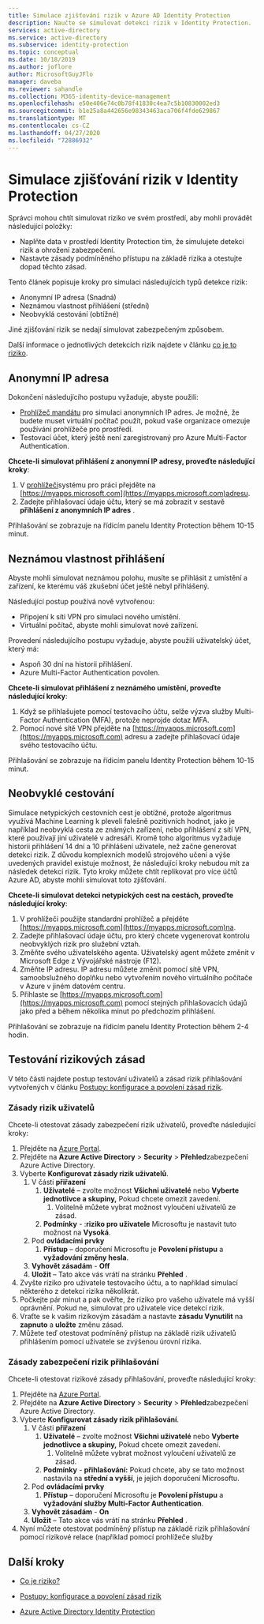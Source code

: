 ```yaml
---
title: Simulace zjišťování rizik v Azure AD Identity Protection
description: Naučte se simulovat detekci rizik v Identity Protection.
services: active-directory
ms.service: active-directory
ms.subservice: identity-protection
ms.topic: conceptual
ms.date: 10/18/2019
ms.author: joflore
author: MicrosoftGuyJFlo
manager: daveba
ms.reviewer: sahandle
ms.collection: M365-identity-device-management
ms.openlocfilehash: e50e406e74c0b78f41830c4ea7c5b10830002ed3
ms.sourcegitcommit: b1e25a8a442656e98343463aca706f4fde629867
ms.translationtype: MT
ms.contentlocale: cs-CZ
ms.lasthandoff: 04/27/2020
ms.locfileid: "72886932"
---
```

# <a name="simulating-risk-detections-in-identity-protection"></a>Simulace zjišťování rizik v Identity Protection

Správci mohou chtít simulovat riziko ve svém prostředí, aby mohli provádět následující položky:

- Naplňte data v prostředí Identity Protection tím, že simulujete detekci rizik a ohrožení zabezpečení.
- Nastavte zásady podmíněného přístupu na základě rizika a otestujte dopad těchto zásad.

Tento článek popisuje kroky pro simulaci následujících typů detekce rizik:

- Anonymní IP adresa (Snadná)
- Neznámou vlastnost přihlášení (střední)
- Neobvyklá cestování (obtížné)

Jiné zjišťování rizik se nedají simulovat zabezpečeným způsobem.

Další informace o jednotlivých detekcích rizik najdete v článku [co je to riziko](concept-identity-protection-risks.md).

## <a name="anonymous-ip-address"></a>Anonymní IP adresa

Dokončení následujícího postupu vyžaduje, abyste použili:

- [Prohlížeč mandátu](https://www.torproject.org/projects/torbrowser.html.en) pro simulaci anonymních IP adres. Je možné, že budete muset virtuální počítač použít, pokud vaše organizace omezuje používání prohlížeče pro prostředí.
- Testovací účet, který ještě není zaregistrovaný pro Azure Multi-Factor Authentication.

**Chcete-li simulovat přihlášení z anonymní IP adresy, proveďte následující kroky**:

1. V [prohlížeči](https://www.torproject.org/projects/torbrowser.html.en)systému pro práci přejděte na [https://myapps.microsoft.com](https://myapps.microsoft.com)adresu.   
2. Zadejte přihlašovací údaje účtu, který se má zobrazit v sestavě **přihlášení z anonymních IP adres** .

Přihlašování se zobrazuje na řídicím panelu Identity Protection během 10-15 minut. 

## <a name="unfamiliar-sign-in-properties"></a>Neznámou vlastnost přihlášení

Abyste mohli simulovat neznámou polohu, musíte se přihlásit z umístění a zařízení, ke kterému váš zkušební účet ještě nebyl přihlášený.

Následující postup používá nově vytvořenou:

- Připojení k síti VPN pro simulaci nového umístění.
- Virtuální počítač, abyste mohli simulovat nové zařízení.

Provedení následujícího postupu vyžaduje, abyste použili uživatelský účet, který má:

- Aspoň 30 dní na historii přihlášení.
- Azure Multi-Factor Authentication povolen.

**Chcete-li simulovat přihlášení z neznámého umístění, proveďte následující kroky**:

1. Když se přihlašujete pomocí testovacího účtu, selže výzva služby Multi-Factor Authentication (MFA), protože neprojde dotaz MFA.
2. Pomocí nové sítě VPN přejděte na [https://myapps.microsoft.com](https://myapps.microsoft.com) adresu a zadejte přihlašovací údaje svého testovacího účtu.

Přihlašování se zobrazuje na řídicím panelu Identity Protection během 10-15 minut.

## <a name="atypical-travel"></a>Neobvyklé cestování

Simulace netypických cestovních cest je obtížné, protože algoritmus využívá Machine Learning k pleveli falešně pozitivních hodnot, jako je například neobvyklá cesta ze známých zařízení, nebo přihlášení z sítí VPN, které používají jiní uživatelé v adresáři. Kromě toho algoritmus vyžaduje historii přihlášení 14 dní a 10 přihlášení uživatele, než začne generovat detekci rizik. Z důvodu komplexních modelů strojového učení a výše uvedených pravidel existuje možnost, že následující kroky nebudou mít za následek detekci rizik. Tyto kroky můžete chtít replikovat pro více účtů Azure AD, abyste mohli simulovat toto zjišťování.

**Chcete-li simulovat detekci netypických cest na cestách, proveďte následující kroky**:

1. V prohlížeči použijte standardní prohlížeč a přejděte [https://myapps.microsoft.com](https://myapps.microsoft.com)na.  
2. Zadejte přihlašovací údaje účtu, pro který chcete vygenerovat kontrolu neobvyklých rizik pro služební vztah.
3. Změňte svého uživatelského agenta. Uživatelský agent můžete změnit v Microsoft Edge z Vývojářské nástroje (F12).
4. Změňte IP adresu. IP adresu můžete změnit pomocí sítě VPN, samoobslužného doplňku nebo vytvořením nového virtuálního počítače v Azure v jiném datovém centru.
5. Přihlaste se [https://myapps.microsoft.com](https://myapps.microsoft.com) pomocí stejných přihlašovacích údajů jako před a během několika minut po předchozím přihlášení.

Přihlašování se zobrazuje na řídicím panelu Identity Protection během 2-4 hodin.

## <a name="testing-risk-policies"></a>Testování rizikových zásad

V této části najdete postup testování uživatelů a zásad rizik přihlašování vytvořených v článku [Postupy: konfigurace a povolení zásad rizik](howto-identity-protection-configure-risk-policies.md).

### <a name="user-risk-policy"></a>Zásady rizik uživatelů

Chcete-li otestovat zásady zabezpečení rizik uživatelů, proveďte následující kroky:

1. Přejděte na [Azure Portal](https://portal.azure.com).
1. Přejděte na **Azure Active Directory** > **Security** > **Přehled**zabezpečení Azure Active Directory.
1. Vyberte **Konfigurovat zásady rizik uživatelů**.
   1. V části **přiřazení**
      1. **Uživatelé** – zvolte možnost **Všichni uživatelé** nebo **Vyberte jednotlivce a skupiny,** Pokud chcete omezit zavedení.
         1. Volitelně můžete vybrat možnost vyloučení uživatelů ze zásad.
      1. **Podmínky** - :**riziko pro uživatele** Microsoftu je nastavit tuto možnost na **Vysoká**.
   1. Pod **ovládacími prvky**
      1. **Přístup** – doporučení Microsoftu je **Povolení přístupu** a **vyžadování změny hesla**.
   1. **Vyhovět zásadám** - **Off**
   1. **Uložit** – Tato akce vás vrátí na stránku **Přehled** .
1. Zvyšte riziko pro uživatele testovacího účtu, a to například simulací některého z detekcí rizika několikrát.
1. Počkejte pár minut a pak ověřte, že riziko pro vašeho uživatele má vyšší oprávnění. Pokud ne, simulovat pro uživatele více detekcí rizik.
1. Vraťte se k vašim rizikovým zásadám a nastavte **zásadu Vynutilit** na **zapnuto** a **uložte** změnu zásad.
1. Můžete teď otestovat podmíněný přístup na základě rizik uživatelů přihlášením pomocí uživatele se zvýšenou úrovní rizika.

### <a name="sign-in-risk-security-policy"></a>Zásady zabezpečení rizik přihlašování

Chcete-li otestovat rizikové zásady přihlašování, proveďte následující kroky:

1. Přejděte na [Azure Portal](https://portal.azure.com).
1. Přejděte na **Azure Active Directory** > **Security** > **Přehled**zabezpečení Azure Active Directory.
1. Vyberte **Konfigurovat zásady rizik přihlašování**.
   1. V části **přiřazení**
      1. **Uživatelé** – zvolte možnost **Všichni uživatelé** nebo **Vyberte jednotlivce a skupiny,** Pokud chcete omezit zavedení.
         1. Volitelně můžete vybrat možnost vyloučení uživatelů ze zásad.
      1. **Podmínky** - **přihlašování:** Pokud chcete, aby se tato možnost nastavila na **střední a vyšší**, je jejich doporučení Microsoftu.
   1. Pod **ovládacími prvky**
      1. **Přístup** – doporučení Microsoftu je **Povolení přístupu** a **vyžadování služby Multi-Factor Authentication**.
   1. **Vyhovět zásadám** - **On**
   1. **Uložit** – Tato akce vás vrátí na stránku **Přehled** .
1. Nyní můžete otestovat podmíněný přístup na základě rizik přihlašování pomocí rizikové relace (například pomocí prohlížeče služby 

## <a name="next-steps"></a>Další kroky

- [Co je riziko?](concept-identity-protection-risks.md)

- [Postupy: konfigurace a povolení zásad rizik](howto-identity-protection-configure-risk-policies.md)

- [Azure Active Directory Identity Protection](overview-identity-protection.md)
